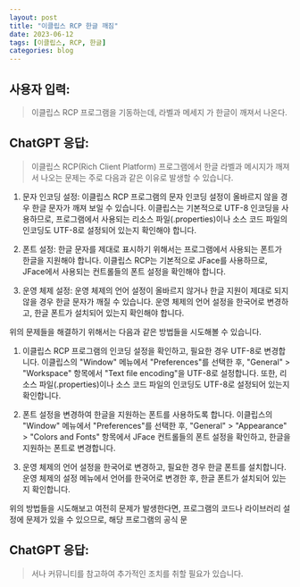 ```yaml
---
layout: post
title: "이클립스 RCP 한글 깨짐"
date: 2023-06-12
tags: [이클립스, RCP, 한글]
categories: blog
---
```


## 사용자 입력:
> 이클립스  RCP 프로그램을 기동하는데, 라벨과 메세지 가 한글이 깨져서 나온다.

## ChatGPT 응답:
> 이클립스 RCP(Rich Client Platform) 프로그램에서 한글 라벨과 메시지가 깨져서 나오는 문제는 주로 다음과 같은 이유로 발생할 수 있습니다.

1. 문자 인코딩 설정: 이클립스 RCP 프로그램의 문자 인코딩 설정이 올바르지 않을 경우 한글 문자가 깨져 보일 수 있습니다. 이클립스는 기본적으로 UTF-8 인코딩을 사용하므로, 프로그램에서 사용되는 리소스 파일(.properties)이나 소스 코드 파일의 인코딩도 UTF-8로 설정되어 있는지 확인해야 합니다.

2. 폰트 설정: 한글 문자를 제대로 표시하기 위해서는 프로그램에서 사용되는 폰트가 한글을 지원해야 합니다. 이클립스 RCP는 기본적으로 JFace를 사용하므로, JFace에서 사용되는 컨트롤들의 폰트 설정을 확인해야 합니다.

3. 운영 체제 설정: 운영 체제의 언어 설정이 올바르지 않거나 한글 지원이 제대로 되지 않을 경우 한글 문자가 깨질 수 있습니다. 운영 체제의 언어 설정을 한국어로 변경하고, 한글 폰트가 설치되어 있는지 확인해야 합니다.

위의 문제들을 해결하기 위해서는 다음과 같은 방법들을 시도해볼 수 있습니다.

1. 이클립스 RCP 프로그램의 인코딩 설정을 확인하고, 필요한 경우 UTF-8로 변경합니다. 이클립스의 "Window" 메뉴에서 "Preferences"를 선택한 후, "General" > "Workspace" 항목에서 "Text file encoding"을 UTF-8로 설정합니다. 또한, 리소스 파일(.properties)이나 소스 코드 파일의 인코딩도 UTF-8로 설정되어 있는지 확인합니다.

2. 폰트 설정을 변경하여 한글을 지원하는 폰트를 사용하도록 합니다. 이클립스의 "Window" 메뉴에서 "Preferences"를 선택한 후, "General" > "Appearance" > "Colors and Fonts" 항목에서 JFace 컨트롤들의 폰트 설정을 확인하고, 한글을 지원하는 폰트로 변경합니다.

3. 운영 체제의 언어 설정을 한국어로 변경하고, 필요한 경우 한글 폰트를 설치합니다. 운영 체제의 설정 메뉴에서 언어를 한국어로 변경한 후, 한글 폰트가 설치되어 있는지 확인합니다.

위의 방법들을 시도해보고 여전히 문제가 발생한다면, 프로그램의 코드나 라이브러리 설정에 문제가 있을 수 있으므로, 해당 프로그램의 공식 문

## ChatGPT 응답:
> 서나 커뮤니티를 참고하여 추가적인 조치를 취할 필요가 있습니다.

